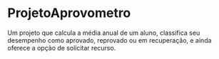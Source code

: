# ProjetoAprovometro
Um projeto que calcula a média anual de um aluno, classifica seu desempenho como aprovado, reprovado ou em recuperação, e ainda oferece a opção de solicitar recurso.
